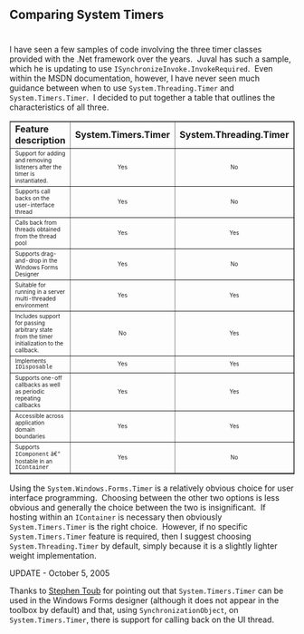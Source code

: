 ## Comparing System Timers 
#
I have seen a few samples of code involving the three timer classes provided with the .Net framework over the years.  Juval has such a sample, which he is updating to use ``` ISynchronizeInvoke.InvokeRequired ```.  Even within the MSDN documentation, however, I have never seen much guidance between when to use ``` System.Threading.Timer ``` and ``` System.Timers.Timer ```.  I decided to put together a table that outlines the characteristics of all three.

<table border="1"><tbody><tr><td><strong>Feature description</strong></td><td><strong>System.Timers.Timer</strong></td><td><strong>System.Threading.Timer</strong></td><td style="width: 206px;"><strong>System.Windows.Forms.Timer</strong></td></tr><tr><td><span style="font-size: x-small;">Support for adding and removing listeners after the timer is instantiated.</span></td><td align="middle" valign="center"><span style="font-size: x-small;">Yes</span></td><td align="middle" valign="center"><span style="font-size: x-small;">No</span></td><td style="width: 206px;" align="middle" valign="center"><span style="font-size: x-small;">Yes</span></td></tr><tr><td style="height: 21px;"><span style="font-size: x-small;">Supports&nbsp;call backs on the user-interface thread</span></td><td style="height: 21px;" align="middle" valign="center"><span style="font-size: x-small;">Yes</span></td><td style="height: 21px;" align="middle" valign="center"><span style="font-size: x-small;">No</span></td><td style="width: 206px; height: 21px;" align="middle" valign="center"><span style="font-size: x-small;">Yes</span></td></tr><tr><td><span style="font-size: x-small;">Calls back from threads obtained from the thread pool</span></td><td align="middle" valign="center"><span style="font-size: x-small;">Yes</span></td><td align="middle" valign="center"><span style="font-size: x-small;">Yes</span></td><td style="width: 206px;" align="middle" valign="center"><span style="font-size: x-small;">No</span></td></tr><tr><td><span style="font-size: x-small;">Supports drag-and-drop in the Windows Forms Designer</span></td><td align="middle" valign="center"><span style="font-size: x-small;">Yes</span></td><td align="middle" valign="center"><span style="font-size: x-small;">No</span></td><td style="width: 206px;" align="middle" valign="center"><span style="font-size: x-small;">Yes</span></td></tr><tr><td><span style="font-size: x-small;">Suitable for running in a server multi-threaded environment</span></td><td align="middle" valign="center"><span style="font-size: x-small;">Yes</span></td><td align="middle" valign="center"><span style="font-size: x-small;">Yes</span></td><td style="width: 206px;" align="middle" valign="center"><span style="font-size: x-small;">No</span></td></tr><tr><td><span style="font-size: x-small;">Includes support for passing arbitrary state from the timer initialization to the callback.</span></td><td align="middle" valign="center"><span style="font-size: x-small;">No</span></td><td align="middle" valign="center"><span style="font-size: x-small;">Yes</span></td><td style="width: 206px;" align="middle" valign="center"><span style="font-size: x-small;">No</span></td></tr><tr><td><span style="font-size: x-small;">Implements <span style="font-family: Courier New;">IDisposable</span></span></td><td align="middle" valign="center"><span style="font-size: x-small;">Yes</span></td><td align="middle" valign="center"><span style="font-size: x-small;">Yes</span></td><td style="width: 206px;" align="middle" valign="center"><span style="font-size: x-small;">Yes</span></td></tr><tr><td><span style="font-size: x-small;">Supports one-off callbacks as well as periodic repeating callbacks</span></td><td align="middle" valign="center"><span style="font-size: x-small;">Yes</span></td><td align="middle" valign="center"><span style="font-size: x-small;">Yes</span></td><td style="width: 206px;" align="middle" valign="center"><span style="font-size: x-small;">Yes</span></td></tr><tr><td><span style="font-size: x-small;">Accessible across application domain boundaries</span></td><td align="middle" valign="center"><span style="font-size: x-small;">Yes</span></td><td align="middle" valign="center"><span style="font-size: x-small;">Yes</span></td><td style="width: 206px;" align="middle" valign="center"><span style="font-size: x-small;">Yes</span></td></tr><tr><td style="height: 40px;"><span style="font-size: x-small;">Supports <span style="font-family: Courier New;">IComponent</span> â€“ hostable in an <span style="font-family: Courier New;">IContainer</span></span></td><td style="height: 40px;" align="middle" valign="center"><span style="font-size: x-small;">Yes</span></td><td style="height: 40px;" align="middle" valign="center"><span style="font-size: x-small;">No</span></td><td style="width: 206px; height: 40px;" align="middle" valign="center"><span style="font-size: x-small;">Yes</span></td></tr></tbody></table>

Using the ``` System.Windows.Forms.Timer ``` is a relatively obvious choice for user interface programming.  Choosing between the other two options is less obvious and generally the choice between the two is insignificant.  If hosting within an ``` IContainer ``` is necessary then obviously ``` System.Timers.Timer ``` is the right choice.  However, if no specific ``` System.Timers.Timer ``` feature is required, then I suggest choosing ``` System.Threading.Timer ``` by default, simply because it is a slightly lighter weight implementation.

UPDATE - October 5, 2005

Thanks to [Stephen Toub](https://blogs.msdn.com/toub/) for pointing out that ``` System.Timers.Timer ``` can be used in the Windows Forms designer (although it does not appear in the toolbox by default) and that, using ``` SynchronizationObject ```, on ``` System.Timers.Timer ```, there is support for calling back on the UI thread.
